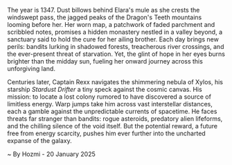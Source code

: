 
The year is 1347.  Dust billows behind Elara's mule as she crests the windswept pass, the jagged peaks of the Dragon's Teeth mountains looming before her.  Her worn map, a patchwork of faded parchment and scribbled notes, promises a hidden monastery nestled in a valley beyond, a sanctuary said to hold the cure for her ailing brother.  Each day brings new perils: bandits lurking in shadowed forests, treacherous river crossings, and the ever-present threat of starvation. Yet, the glint of hope in her eyes burns brighter than the midday sun, fueling her onward journey across this unforgiving land.

Centuries later, Captain Rexx navigates the shimmering nebula of Xylos, his starship *Stardust Drifter* a tiny speck against the cosmic canvas.  His mission: to locate a lost colony rumored to have discovered a source of limitless energy.  Warp jumps take him across vast interstellar distances, each a gamble against the unpredictable currents of spacetime.  He faces threats far stranger than bandits: rogue asteroids, predatory alien lifeforms, and the chilling silence of the void itself.  But the potential reward, a future free from energy scarcity, pushes him ever further into the uncharted expanse of the galaxy.

~ By Hozmi - 20 January 2025
